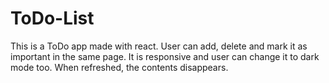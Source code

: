 # ToDo-List

This is a ToDo app made with react. User can add, delete and mark it as important in the same page.
It is responsive and user can change it to dark mode too.
When refreshed, the contents disappears.
